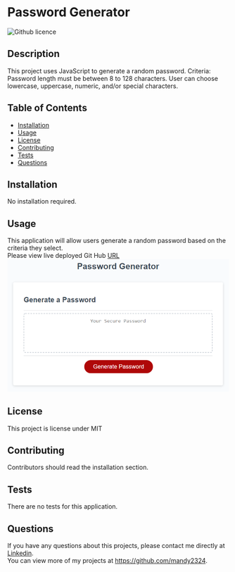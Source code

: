 # Password Generator

![Github licence](http://img.shields.io/badge/license-MIT-blue.svg)

## Description 
This project uses JavaScript to generate a random password. Criteria: Password length must be between 8 to 128 characters. User can choose lowercase, uppercase, numeric, and/or special characters.

## Table of Contents
* [Installation](#installation)
* [Usage](#usage)
* [License](#license)
* [Contributing](#contributing)
* [Tests](#tests)
* [Questions](#questions)

## Installation 
No installation required.

## Usage 
This application will allow users generate a random password based on the criteria they select.<br>
Please view live deployed Git Hub [URL](https://mandy2324.github.io/Password-Generator/) 
![The Password Generator application displays a red button to "Generate Password".](.//assets/images/03-javascript-homework-demo.png)

## License 
This project is license under MIT

## Contributing 
Contributors should read the installation section. 

## Tests
There are no tests for this application. 

## Questions
If you have any questions about this projects, please contact me directly at [Linkedin](https://www.linkedin.com/in/m23saini/). 
<br>
You can view more of my projects at https://github.com/mandy2324.